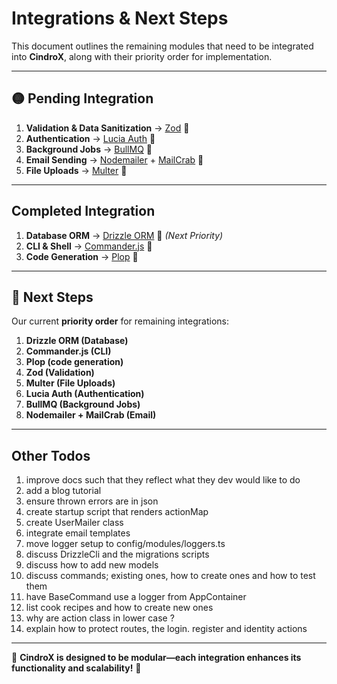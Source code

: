 # Integrations & Next Steps

This document outlines the remaining modules that need to be integrated into **CindroX**, along with their priority order for implementation.

---

## **🟡 Pending Integration**

1. **Validation & Data Sanitization** → [Zod](https://zod.dev/) 🔄
1. **Authentication** → [Lucia Auth](https://lucia-auth.com/) 🔄
1. **Background Jobs** → [BullMQ](https://github.com/taskforcesh/bullmq) 🔄
1. **Email Sending** → [Nodemailer](https://nodemailer.com/) + [MailCrab](https://github.com/tomMoulard/mailcrab) 🔄
1. **File Uploads** → [Multer](https://www.npmjs.com/package/multer) 🔄

---

## **Completed Integration**

1. **Database ORM** → [Drizzle ORM](https://orm.drizzle.team/) 🔄 *(Next Priority)*
1. **CLI & Shell** → [Commander.js](https://www.npmjs.com/package/commander) 🔄
1. **Code Generation** → [Plop](https://plopjs.com/) 🔄

---

## **📌 Next Steps**

Our current **priority order** for remaining integrations:

1. **Drizzle ORM (Database)**
7. **Commander.js (CLI)**
7. **Plop (code generation)**
2. **Zod (Validation)**
6. **Multer (File Uploads)**
3. **Lucia Auth (Authentication)**
4. **BullMQ (Background Jobs)**
5. **Nodemailer + MailCrab (Email)**

---

## Other Todos
1. improve docs such that they reflect what they dev would like to do
2. add a blog tutorial
3. ensure thrown errors are in json
4. create startup script that renders actionMap
5. create UserMailer class
6. integrate email templates
7. move logger setup to config/modules/loggers.ts
8. discuss DrizzleCli and the migrations scripts
9. discuss how to add new models
10. discuss commands; existing ones, how to create ones and how to test them
11. have BaseCommand use a logger from AppContainer
12. list cook recipes and how to create new ones
13. why are action class in lower case ? 
14. explain how to protect routes, the login. register and identity actions
---


🔹 **CindroX is designed to be modular—each integration enhances its functionality and scalability!** 🚀
